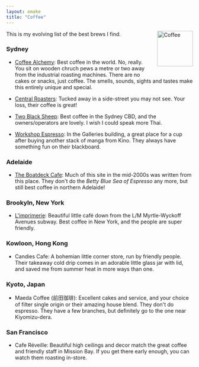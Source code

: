 ```yaml
---
layout: omake
title: "Coffee"
---
```

<p><img src="/coffee_font_awesome.svg" alt="Coffee" style="width:96px; height:96px; float:right; margin:0 0 20px 30px;" /></p>

This is my evolving list of the best brews I find.

### Sydney

* [Coffee Alchemy](https://coffeealchemy.com.au/): Best coffee in the world. No, really. You sit on wooden chruch pews a metre or two away from the industrial roasting machines. There are no cakes or snacks, just coffee. The smells, sounds, sights and tastes make this entirely unique and special.

* [Central Roasters](http://www.yelp.com.au/biz/central-roasters-sydney-2): Tucked away in a side-street you may not see. Your loss, their coffee is great!

* [Two Black Sheep](http://twobblacksheep.com.au/): Best coffee in the Sydney CBD, and the owners/operators are lovely. I wish I could speak more Thai.

* [Workshop Espresso](http://www.au.timeout.com/sydney/restaurants/venues/4906/workshop-espresso): In the Galleries building, a great place for a cup after buying another stack of manga from Kino. They always have something fun on their blackboard.

### Adelaide

* [The Boatdeck Cafe](http://theboatdeck.com.au/): Much of this site in the mid-2000s was written from this place. They don't do the *Betty Blue Sea of Espresso* any more, but still best coffee in northern Adelaide!

### Brookyln, New York

* [L'imprimerie](http://limprimerie.nyc/): Beautiful little café down from the L/M Myrtle-Wyckoff Avenues subway. Best coffee in New York, and the people are super friendly.

### Kowloon, Hong Kong

* Candies Cafe: A bohemian little corner store, run by friendly people. Their takeaway cold drip comes in an adorable little glass jar with lid, and saved me from summer heat in more ways than one.

### Kyoto, Japan

* Maeda Coffee (前田珈琲): Excellent cakes and service, and your choice of filter single origin or their amazing house blend. They don't do espresso. They have a few branches, but definitely go to the one near Kiyomizu-dera.

### San Francisco

* Cafe Réveille: Beautiful high ceilings and decor match the great coffee and friendly staff in Mission Bay. If you get there early enough, you can watch them roasting in-store.

